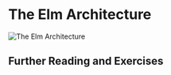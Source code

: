 # The Elm Architecture

![The Elm Architecture](/images/architecture.jpg)

<ellie id="3xfc59cYsd6a1" />

## Further Reading and Exercises

<resources>
<resource title="Architecture section of The Official Elm Guide" url="https://guide.elm-lang.org/architecture/" icon="Article" />
<resource title="Add a -1 button to the Ellie example" url="https://ellie-app.com/3xfc59cYsd6a1" icon="Exercise" />
</resources>
